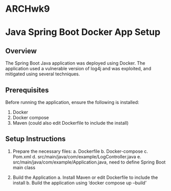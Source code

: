 # ARCHwk9
# Java Spring Boot Docker App Setup

## Overview
The Spring Boot Java application was deployed using Docker. The application used a vulnerable version of log4j and was exploited, and mitigated using several techniques.

## Prerequisites
Before running the application, ensure the following is installed:
1. Docker
2. Docker compose
3. Maven (could also edit Dockerfile to include the install)

## Setup Instructions
1.	Prepare the necessary files:
a.	Dockerfile
b.	Docker-compose
c.	Pom.xml
d.	src/main/java/com/example/LogController.java
e.	src/main/java/com/example/Application.java, need to define Spring Boot main class

2.	Build the Application
a.	Install Maven or edit Dockerfile to include the install
b.	Build the application using ‘docker compose up –build’


